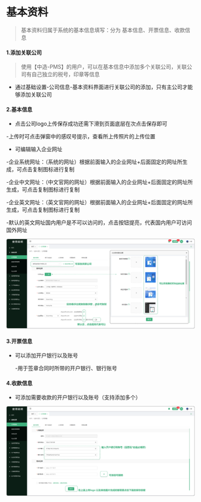 # 基本资料


> 基本资料归属于系统的基本信息填写：分为 基本信息、开票信息、收款信息

#### 1.添加关联公司

> 使用【中造-PMS】的用户，可以在基本信息中添加多个关联公司，关联公司有自己独立的税号，印章等信息

*  通过基础设置-公司信息-基本资料界面进行关联公司的添加，只有主公司才能够添加关联公司


#### 2.基本信息

* 点击公司logo上传保存成功还需下滑到页面底层在次点击保存即可

 -上传时可点击弹窗中的感叹号提示，查看所上传照片的上传位置

* 可编辑输入企业网址

 -企业系统网址：（系统的网址）根据前面输入的企业网址+后面固定的网址所生成，可点击复制图标进行复制

 -企业中文网址：（中文官网的网址）根据前面输入的企业网址+后面固定的网址所生成，可点击复制图标进行复制

 -企业英文网址：（英文官网的网址）根据前面输入的企业网址+后面固定的网址所生成，可点击复制图标进行复制

 -默认的英文网址国内用户是不可以访问的，点击按钮提亮，代表国内用户可访问国外网址

![如图所示](../../file/jbxx.png)


#### 3.开票信息

* 可以添加开户银行以及账号

  -用于签章合同时所带的开户银行、银行账号

#### 4.收款信息

* 可添加需要收款的开户银行以及账号（支持添加多个）


![如图所示](../../file/jbxx1.png)
